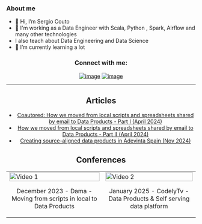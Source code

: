 ### About me

- 👋 Hi, I’m Sergio Couto
- 👀 I'm working as a Data Engineer with Scala, Python , Spark, Airflow and many other technologies
- I also teach about Data Engineering and Data Science
- 🌱 I’m currently learning a lot


<h3 align="center">Connect with me:</h3>
<div align="center">

[![image](https://img.shields.io/badge/LinkedIn-0077B5?style=for-the-badge&logo=linkedin&logoColor=white)](https://linkedin.com/in/sergiocoutocatoira)
[![image](https://img.shields.io/badge/stack%20overflow-FE7A16?logo=stack-overflow&logoColor=white&style=for-the-badge)](https://stackoverflow.com/users/6378311/scouto)

---




## Articles

- <a href="https://medium.com/adevinta-tech-blog/how-we-moved-from-local-scripts-and-spreadsheets-shared-by-email-to-data-products-edaec9228753" title="How we moved from local scripts and spreadsheets shared by email to Data Products - Part I">Coautored: How we moved from local scripts and spreadsheets shared by email to Data Products - Part I (April 2024) </a> 
- <a href="https://medium.com/adevinta-tech-blog/how-we-moved-from-local-scripts-and-spreadsheets-shared-by-email-to-data-products-ade22e9adb2a" title="How we moved from local scripts and spreadsheets shared by email to Data Products - Part II">How we moved from local scripts and spreadsheets shared by email to Data Products - Part II (April 2024) </a>
- <a href="https://medium.com/adevinta-tech-blog/creating-source-aligned-data-products-in-adevinta-spain-ab96154698c2
" title="Creating source-aligned data products in Adevinta Spain">Creating source-aligned data products in Adevinta Spain (Nov 2024) </a>


## Conferences


<table>
  <tr>
    <td>
      <a href="https://www.youtube.com/watch?v=JOKL5dkVli0">
        <img src="https://img.youtube.com/vi/JOKL5dkVli0/0.jpg" alt="Video 1" width="100%">
      </a>
      <p align="center">December 2023 - Dama - Moving from scripts in local to Data Products</p>
    </td>
    <td>
      <a href="https://www.youtube.com/watch?v=hd2yh_Tbrno">
        <img src="https://img.youtube.com/vi/hd2yh_Tbrno/0.jpg" alt="Video 2" width="100%">
      </a>
      <p align="center">January 2025 - CodelyTv - Data Products & Self serving data platform</p>
    </td>
  </tr>
</table>

<!---
SCouto/SCouto is a ✨ special ✨ repository because its `README.md` (this file) appears on your GitHub profile.
You can click the Preview link to take a look at your changes.
--->
